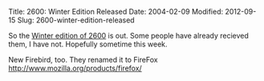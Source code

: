 Title: 2600: Winter Edition Released
Date: 2004-02-09
Modified: 2012-09-15
Slug: 2600-winter-edition-released

So the <a href="http://www.2600.org/news/view/article/1880" >Winter edition of 2600</a> is out. Some people have already recieved them, I have not. Hopefully sometime this week.

New Firebird, too. They renamed it to FireFox
http://www.mozilla.org/products/firefox/

